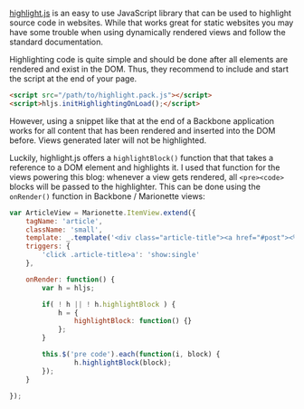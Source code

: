 [highlight.js](https://highlightjs.org/) is an easy to use JavaScript library
that can be used to highlight source code in websites. While that works great
for static websites you may have some trouble when using dynamically rendered
views and follow the standard documentation.

Highlighting code is quite simple and should be done after all elements are
rendered and exist in the DOM. Thus, they recommend to include and start
the script at the end of your page.

```html
<script src="/path/to/highlight.pack.js"></script>
<script>hljs.initHighlightingOnLoad();</script>
```

However, using a snippet like that at the end of a Backbone application works for
all content that has been rendered and inserted into the DOM before. Views generated
later will not be highlighted.

Luckily, highlight.js offers a `highlightBlock()` function that that takes a reference
to a DOM element and highlights it.
I used that function for the views powering this blog: whenever a view gets
rendered, all `<pre><code>` blocks will be passed to the highlighter. This can be
done using the `onRender()` function in Backbone / Marionette views:

```javascript
var ArticleView = Marionette.ItemView.extend({
    tagName: 'article',
    className: 'small',
    template: _.template('<div class="article-title"><a href="#post"><%=title%></a></div><div class="article-content"><%=contents%></div>'),
    triggers: {
        'click .article-title>a': 'show:single'
    },

    onRender: function() {
        var h = hljs;

        if( ! h || ! h.highlightBlock ) {
            h = {
                highlightBlock: function() {}
            };
        }

        this.$('pre code').each(function(i, block) {
                h.highlightBlock(block);
        });
    }

});
```
